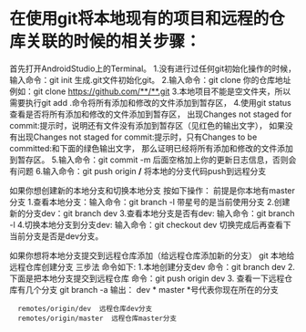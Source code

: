 # 在使用git将本地现有的项目和远程的仓库关联的时候的相关步骤：
首先打开AndroidStudio上的Terminal。
1.没有进行过任何git初始化操作的时候，输入命令：git init
生成.git文件初始化git。
2.输入命令：git clone 你的仓库地址例如：git clone https://github.com/**/**.git
3.本地项目不能是空文件夹，所以需要执行git add .命令将所有添加和修改的文件添加到暂存区，
4.使用git status查看是否将所有添加和修改的文件添加到暂存区，
出现Changes not staged for commit:提示时，说明还有文件没有添加到暂存区（见红色的输出文字），
如果没有出现Changes not staged for commit:提示时，只有Changes to be committed:和下面的绿色输出文字，
那么证明已经将所有添加和修改的文件添加到暂存区。
5.输入命令：git commit -m 后面空格加上你的更新日志信息，否则会有问题
6.输入命令：git push origin **/**  将本地的分支代码push到远程分支

如果你想创建新的本地分支和切换本地分支
按如下操作：
前提是你本地有master分支
1.查看本地分支：输入命令：git branch -l
带星号的是当前使用分支
2.创建新的分支dev：git branch dev
3.查看本地分支是否有dev: 输入命令：git branch -l
4.切换本地分支到分支dev: 输入命令：git checkout dev
切换完成后再查看下当前分支是否是dev分支。


如果你想将本地分支提交到远程仓库添加（给远程仓库添加新的分支）
git 本地给远程仓库创建分支 三步法
命令如下:
1.本地创建分支dev
    命令：git branch dev
2.下面是把本地分支提交到远程仓库
    命令：git push origin dev
3. 查看一下远程仓库有几个分支
    git branch -a
    输出：
    dev
    * master *号代表你现在所在的分支

      remotes/origin/dev  远程仓库dev分支
      remotes/origin/master  远程仓库master分支


